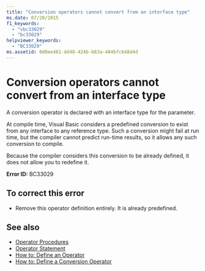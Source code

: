 ```yaml
---
title: "Conversion operators cannot convert from an interface type"
ms.date: 07/20/2015
f1_keywords: 
  - "vbc33029"
  - "bc33029"
helpviewer_keywords: 
  - "BC33029"
ms.assetid: 0d0ee461-dd48-424b-b83a-484bfc648d4d
---
```

# Conversion operators cannot convert from an interface type
A conversion operator is declared with an interface type for the parameter.  
  
 At compile time, Visual Basic considers a predefined conversion to exist from any interface to any reference type. Such a conversion might fail at run time, but the compiler cannot predict run-time results, so it allows any such conversion to compile.  
  
 Because the compiler considers this conversion to be already defined, it does not allow you to redefine it.  
  
 **Error ID:** BC33029  
  
## To correct this error  
  
- Remove this operator definition entirely. It is already predefined.  
  
## See also

- [Operator Procedures](../../visual-basic/programming-guide/language-features/procedures/operator-procedures.md)
- [Operator Statement](../../visual-basic/language-reference/statements/operator-statement.md)
- [How to: Define an Operator](../../visual-basic/programming-guide/language-features/procedures/how-to-define-an-operator.md)
- [How to: Define a Conversion Operator](../../visual-basic/programming-guide/language-features/procedures/how-to-define-a-conversion-operator.md)
